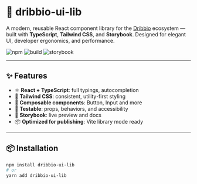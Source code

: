 # 🏀 dribbio-ui-lib

A modern, reusable React component library for the [Dribbio](https://github.com/your-org/dribbio) ecosystem — built with **TypeScript**, **Tailwind CSS**, and **Storybook**. Designed for elegant UI, developer ergonomics, and performance.

![npm](https://img.shields.io/npm/v/dribbio-ui-lib?color=blue&logo=npm)
![build](https://img.shields.io/github/actions/workflow/status/your-org/dribbio-ui-lib/ci.yml?label=build)
![storybook](https://img.shields.io/badge/docs-Storybook-blueviolet?logo=storybook)

---

## ✨ Features

- ⚛️ **React + TypeScript**: full typings, autocompletion
- 🎨 **Tailwind CSS**: consistent, utility-first styling
- 🧱 **Composable components**: Button, Input and more
- 🧪 **Testable**: props, behaviors, and accessibility
- 📖 **Storybook**: live preview and docs
- 📦 **Optimized for publishing**: Vite library mode ready

---

## 📦 Installation

```bash
npm install dribbio-ui-lib
# or
yarn add dribbio-ui-lib
```
